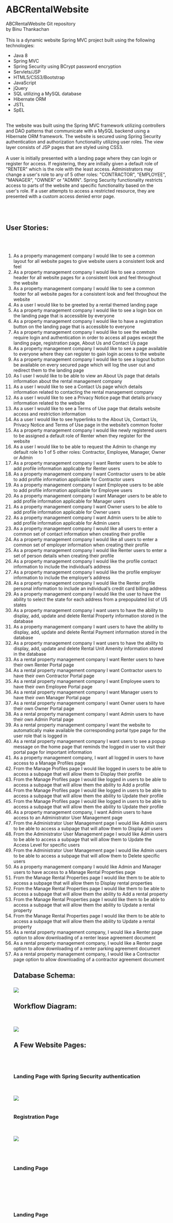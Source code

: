 # ABCRentalWebsite
 ABCRentalWebsite Git repository <br>
 by Binu Thankachan
  <br> <br>
 This is a dynamic website Spring MVC project built using the following technologies:
 - Java 8
 - Spring MVC
 - Spring Security using BCrypt password encryption
 - Servlets/JSP
 - HTML5/CSS3/Bootstrap
 - JavaScript
 - jQuery
 - SQL utilizing a MySQL database
 - Hibernate ORM
 - JSTL
 - SpEL
 <br>
 The website was built using the Spring MVC framework utilizing controllers and DAO patterns that communicate with a MySQL backend using a Hibernate ORM framework.  The website
 is secured using Spring Security authentication and authorization functionality utilizing user roles.  The view layer consists of JSP pages that are styled using CSS3.  
 <br> <br>
 A user is initially presented with a landing page where they can login or register for access.  If registering, they are initially given a default role of "RENTER" which is
 the role with the least access.  Administrators may change a user's role to any of 5 other roles: "CONTRACTOR", "EMPLOYEE", "MANAGER", "OWNER" or "ADMIN".  Spring Security
 functionality restricts access to parts of the website and specific functionality based on the user's role.  If a user attempts to access a restricted resource, they are
 presented with a custom access denied error page.
 
  
 <br> <br>
 <h2>User Stories:</h2>
<br> <br>
<ol>
 <li>As a property management company I would like to see a common layout for all website pages to give website users a consistent look and feel</li>
 <li>As a property management company I would like to see a common header for all website pages for a consistent look and feel throughout the website</li>
  <li>As a property management company I would like to see a common footer for all website pages for a consistent look and feel throughout the website</li>
  <li>As a user I would like to be greeted by a rental themed landing page</li> 
 <li>As a property management company I would like to see a login box on the landing page that is accessible by everyone</li>
 <li>As a property management company I would like to have a registration button on the landing page that is accessible to everyone</li>
<li>As a property management company I would like to see the website require login and authentication in order to access all pages except the landing page, registration page, About Us and Contact Us page</li>
 <li>As a property management company I would like to see a page available to everyone where they can register to gain login access to the website</li>
 <li>As a property management company I would like to see a logout button be available on every secured page which will log the user out and redirect them to the landing page</li>
 <li>As I user I would like to be able to view an About Us page that details information about the rental management company</li>
 <li>As a user I would like to see a Contact Us page which details information related to contacting the rental management company</li>
 <li>As a user I would like to see a Privacy Notice page that details privacy information related to the website</li>
 <li>As a user I would like to see a Terms of Use page that details website access and restriction information</li>
 <li>As a user I would like to see hyperlinks to the About Us, Contact Us, Privacy Notice and Terms of Use page in the website’s common footer</li>
 <li>As a property management company I would like newly registered users to be assigned a default role of Renter when they register for the website</li>
 <li>As a user I would like to be able to request the Admin to change my default role to 1 of 5 other roles: Contractor, Employee, Manager, Owner or Admin</li>
 <li>As a property management company I want Renter users to be able to add profile information applicable for Renter users</li>
 <li>As a property management company I want Contractor users to be able to add profile information applicable for Contractor users</li>
 <li>As a property management company I want Employee users to be able to add profile information applicable for Employee users</li>
 <li>As a property management company I want Manager users to be able to add profile information applicable for Manager users</li>
 <li>As a property management company I want Owner users to be able to add profile information applicable for Owner users</li>
 <li>As a property management company I want Admin users to be able to add profile information applicable for Admin users</li>
 <li>As a property management company I would like all users to enter a common set of contact information when creating their profile</li>
 <li>As a property management company I would like all users to enter a common set of employer information when creating their profile</li>
 <li>As a property management company I would like Renter users to enter a set of person details when creating their profile</li>
 <li>As a property management company I would like the profile contact information to include the individual’s address</li>
 <li>As a property management company I would like the profile employer information to include the employer’s address</li>
 <li>As a property management company I would like the Renter profile personal information to include an individual’s credit card billing address</li>
 <li>As a property management company I would like the user to have the ability to select the state for each address from a prepopulated list of US states</li>
 <li>As a property management company I want users to have the ability to display, add, update and delete Rental Property information stored in the database</li>
 <li>As a property management company I want users to have the ability to display, add, update and delete Rental Payment information stored in the database</li>
 <li>As a property management company I want users to have the ability to display, add, update and delete Rental Unit Amenity information stored in the database</li>
 <li>As a rental property management company I want Renter users to have their own Renter Portal page</li>
 <li>As a rental property management company I want Contractor users to have their own Contractor Portal page</li>
 <li>As a rental property management company I want Employee users to have their own Employee Portal page</li>
 <li>As a rental property management company I want Manager users to have their own Manager Portal page</li>
 <li>As a rental property management company I want Owner users to have their own Owner Portal page</li>
 <li>As a rental property management company I want Admin users to have their own Admin Portal page</li>
 <li>As a rental property management company I want the website to automatically make available the corresponding portal type page for the user role that is logged in</li>
 <li>As a rental property management company I want users to see a popup message on the home page that reminds the logged in user to visit their portal page for important information</li>
 <li>As a property management company, I want all logged in users to have access to a Manage Profiles page</li>
 <li>From the Manage Profiles page I would like logged in users to be able to access a subpage that will allow them to Display their profile</li>
 <li>From the Manage Profiles page I would like logged in users to be able to access a subpage that will allow them the ability to Add a profile</li>
 <li>From the Manage Profiles page I would like logged in users to be able to access a subpage that will allow them the ability to Update their profile</li>
 <li>From the Manage Profiles page I would like logged in users to be able to access a subpage that will allow them the ability to Update their profile</li>
 <li>As a property management company, I want Admin users to have access to an Administrator User Management page</li>
 <li>From the Administrator User Management page I would like Admin users to be able to access a subpage that will allow them to Display all users</li>
 <li>From the Administrator User Management page I would like Admin users to be able to access a subpage that will allow them to Update the Access Level for specific users</li>
 <li>From the Administrator User Management page I would like Admin users to be able to access a subpage that will allow them to Delete specific users</li>
 <li>As a property management company I would like Admin and Manager users to have access to a Manage Rental Properties page</li>
 <li>From the Manage Rental Properties page I would like them to be able to access a subpage that will allow them to Display rental properties</li>
 <li>From the Manage Rental Properties page I would like them to be able to access a subpage that will allow them the ability to Add a rental property</li>
 <li>From the Manage Rental Properties page I would like them to be able to access a subpage that will allow them the ability to Update a rental property</li>
 <li>From the Manage Rental Properties page I would like them to be able to access a subpage that will allow them the ability to Update a rental property</li>
 <li>As a rental property management company, I would like a Renter page option to allow downloading of a renter lease agreement document</li>
 <li>As a rental property management company, I would like a Renter page option to allow downloading of a renter parking agreement document</li>
 <li>As a rental property management company, I would like a Contractor page option to allow downloading of a contractor agreement document</li>


<h2>Database Schema:</h 2>
 <br><br>
 <img src="https://user-images.githubusercontent.com/28652664/123499172-bcc15e80-d602-11eb-9f27-f357b16ae5c9.png"/>



 <h2>Workflow Diagram:</h2>
 <br><br>
 <img src="https://user-images.githubusercontent.com/28652664/123499209-10cc4300-d603-11eb-99a5-087b53de12a5.png"/>



<h2>A Few Website Pages:</h2>
 <br><br>
 <h3>Landing Page with Spring Security authentication</h3>
<br><br>
<img src="https://user-images.githubusercontent.com/28652664/123499637-1aa37580-d606-11eb-9591-1673687929e1.png"/>
 <br><br>
 <h3>Registration Page</h3>
<br><br>
<img src="https://user-images.githubusercontent.com/28652664/123499654-3f97e880-d606-11eb-8b91-919275550c3f.png"/><br><br>
 <br><br>
 <h3>Landing Page</h3>
<br><br>
<img src=""/><br><br>
  <br><br>
 <h3>Landing Page</h3>
<br><br>
<img src=""/><br><br>
 
 
 
